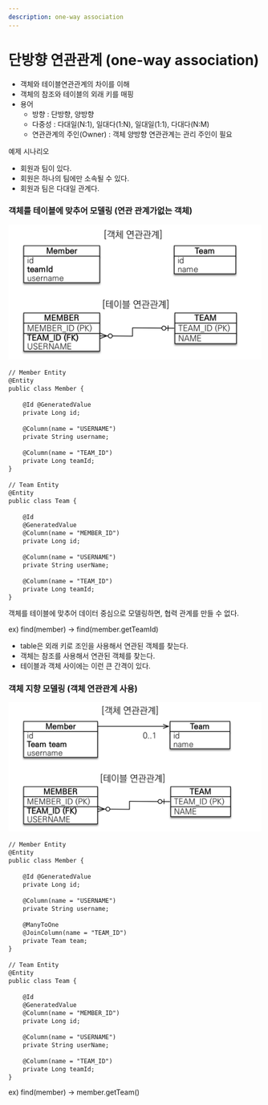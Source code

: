 ```yaml
---
description: one-way association
---
```


# 단방향 연관관계 (one-way association)



* 객체와 테이블연관관계의 차이를 이해
* 객체의 참조와 테이블의 외래 키를 매핑
* 용어
  * 방향 : 단방향, 양방향
  * 다중성 : 다대일(N:1), 일대다(1:N), 일대일(1:1), 다대다(N:M)
  * 연관관계의 주인(Owner) : 객체 양방향 연관관계는 관리 주인이 필요

예제 시나리오

* 회원과 팀이 있다.
* 회원은 하나의 팀에만 소속될 수 있다.
* 회원과 팀은 다대일 관계다.

### 객체를 테이블에 맞추어 모델링 (연관 관계가없는 객체)

![](<../.gitbook/assets/image (1) (1).png>)

```
// Member Entity
@Entity
public class Member {
    
    @Id @GeneratedValue
    private Long id;
    
    @Column(name = "USERNAME")
    private String username;
    
    @Column(name = "TEAM_ID")
    private Long teamId;
}

// Team Entity
@Entity
public class Team {

    @Id
    @GeneratedValue
    @Column(name = "MEMBER_ID")
    private Long id;
    
    @Column(name = "USERNAME")
    private String userName;
    
    @Column(name = "TEAM_ID")
    private Long teamId;
}
```

객체를 테이블에 맞추어 데이터 중심으로 모델링하면, 협력 관계를 만들 수 없다.

ex) find(member) -> find(member.getTeamId)

* table은 외래 키로 조인을 사용해서 연관된 객체를 찾는다.
* 객체는 참조를 사용해서 연관된 객체를 찾는다.
* 테이블과 객체 사이에는 이런 큰 간격이 있다.

### 객체 지향 모델링 (객체 연관관계 사용)

![](<../.gitbook/assets/image (6) (1) (1).png>)

```
// Member Entity
@Entity
public class Member {
    
    @Id @GeneratedValue
    private Long id;
    
    @Column(name = "USERNAME")
    private String username;
    
    @ManyToOne
    @JoinColumn(name = "TEAM_ID")
    private Team team;
}

// Team Entity
@Entity
public class Team {

    @Id
    @GeneratedValue
    @Column(name = "MEMBER_ID")
    private Long id;
    
    @Column(name = "USERNAME")
    private String userName;
    
    @Column(name = "TEAM_ID")
    private Long teamId;
}
```

ex) find(member) -> member.getTeam()
